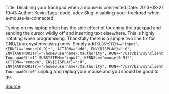 Title: Disabling your trackpad when a mouse is connected
Date: 2013-08-27 19:43
Author: Kevin
Tags: code, udev
Slug: disabling-your-trackpad-when-a-mouse-is-connected

Typing on my laptop often has the side effect of touching the trackpad and sending the cursor wildly off and inserting text elsewhere. This is highly irritating when programming. Thankfully there is a simple two line fix for GNU/Linux systems using udev. Simply add ```SUBSYSTEM=="input", KERNEL=="mouse[0-9]*", ACTION=="add", ENV{DISPLAY}=":0", ENV{XAUTHORITY}="/home/username/.Xauthority", RUN+="/usr/bin/synclient TouchpadOff=1"
SUBSYSTEM=="input", KERNEL=="mouse[0-9]*", ACTION=="remove", ENV{DISPLAY}=":0", ENV{XAUTHORITY}="/home/username/.Xauthority", RUN+="/usr/bin/synclient TouchpadOff=0"``` unplug and replug your mouse and you should be good to go.

[Source](https://wiki.archlinux.org/index.php/Synaptics#Disable_touchpad_upon_external_mouse_detection).

